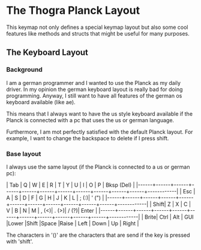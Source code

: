 # The Thogra Planck Layout

This keymap not only defines a special keymap layout but also some cool features like methods and structs that might be useful for many purposes.

## The Keyboard Layout

### Background

I am a german programmer and I wanted to use the Planck as my daily driver. In my opinion the german keyboard layout is really bad for doing programming. Anyway, I still want to have all features of the german os keyboard available (like ae).

This means that I always want to have the us style keyboard available if the Planck is connected with a pc that uses the us or german language.

Furthermore, I am mot perfectly satisfied with the default Planck layout. For example, I want to change the backspace to delete if I press shift. 

### Base layout

I always use the same layout (if the Planck is connected to a us or german pc):

| Tab  |   Q  |   W  |   E  |   R  |   T  |   Y  |   U  |   I  |   O  |   P  | Bksp (Del) |
|------+------+------+------+------+------+------+------+------+------+------+------------|
| Esc  |   A  |   S  |   D  |   F  |   G  |   H  |   J  |   K  |   L  | ; (:)| ' (")      |
|------+------+------+------+------+------+------+------+------+------+------+------------|
| Shift|   Z  |   X  |   C  |   V  |   B  |   N  |   M  | , (<)| . (>)| / (?)|   Enter    |
|------+------+------+------+------+------+------+------+------+------+------+------------|
| Brite| Ctrl | Alt  | GUI  |Lower |Shift |Space |Raise | Left | Down |  Up  |   Right    |

The characters in '()' are the characters that are send if the key is pressed with 'shift'.